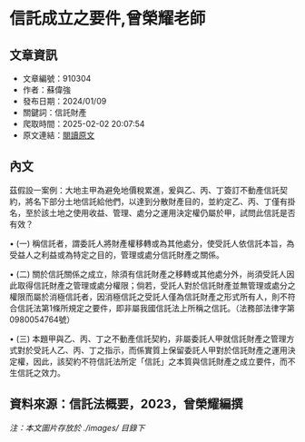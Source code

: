 # 信託成立之要件,曾榮耀老師

## 文章資訊
- 文章編號：910304
- 作者：蘇偉強
- 發布日期：2024/01/09
- 關鍵詞：信託財產
- 爬取時間：2025-02-02 20:07:54
- 原文連結：[閱讀原文](https://real-estate.get.com.tw/Columns/detail.aspx?no=910304)

## 內文
茲假設一案例：大地主甲為避免地價稅累進，爰與乙、丙、丁簽訂不動產信託契約，將名下部分土地信託給他們，以達到分散財產目的，並約定乙、丙、丁僅有掛名，至於該土地之使用收益、管理、處分之運用決定權仍屬於甲，試問此信託是否有效？

• (一) 稱信託者，謂委託人將財產權移轉或為其他處分，使受託人依信託本旨，為受益人之利益或為特定之目的，管理或處分信託財產之關係。

• (二) 關於信託關係之成立，除須有信託財產之移轉或其他處分外，尚須受託人因此取得信託財產之管理或處分權限；倘若，受託人對於信託財產並無管理或處分之權限而屬於消極信託者，因消極信託之受託人僅為信託財產之形式所有人，則不符合信託法第1條所規定之要件，即非屬我國信託法上所稱之信託。（法務部法律字第0980054764號）

• (三) 本題甲與乙、丙、丁之不動產信託契約，非屬委託人甲就信託財產之管理方式對於受託人乙、丙、丁之指示，而係實質上保留委託人甲對於信託財產之運用決定權，因此，該契約不符信託法所定「信託」之本質與信託財產之成立要件，而不生信託之效力。

資料來源：信託法概要，2023，曾榮耀編撰
---
*注：本文圖片存放於 ./images/ 目錄下*
